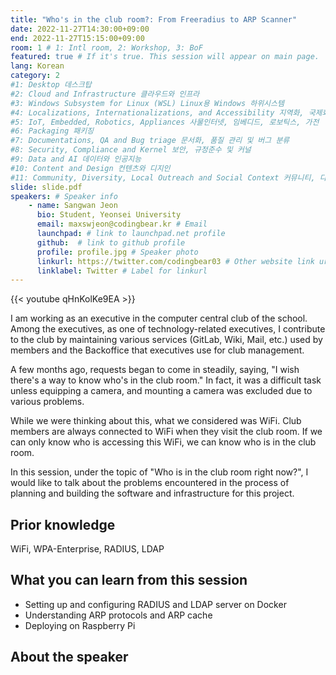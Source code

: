 ```yaml
---
title: "Who's in the club room?: From Freeradius to ARP Scanner"
date: 2022-11-27T14:30:00+09:00
end: 2022-11-27T15:15:00+09:00
room: 1 # 1: Intl room, 2: Workshop, 3: BoF
featured: true # If it's true. This session will appear on main page.
lang: Korean
category: 2
#1: Desktop 데스크탑
#2: Cloud and Infrastructure 클라우드와 인프라
#3: Windows Subsystem for Linux (WSL) Linux용 Windows 하위시스템
#4: Localizations, Internationalizations, and Accessibility 지역화, 국제화 및 접근성
#5: IoT, Embedded, Robotics, Appliances 사물인터넷, 임베디드, 로보틱스, 가전
#6: Packaging 패키징
#7: Documentations, QA and Bug triage 문서화, 품질 관리 및 버그 분류
#8: Security, Compliance and Kernel 보안, 규정준수 및 커널
#9: Data and AI 데이터와 인공지능
#10: Content and Design 컨텐츠와 디지인
#11: Community, Diversity, Local Outreach and Social Context 커뮤니티, 다양성, 지역 사회 협력과 사회적 관점
slide: slide.pdf
speakers: # Speaker info
    - name: Sangwan Jeon
      bio: Student, Yeonsei University
      email: maxswjeon@codingbear.kr # Email
      launchpad: # link to launchpad.net profile
      github:  # link to github profile
      profile: profile.jpg # Speaker photo
      linkurl: https://twitter.com/codingbear03 # Other website link url
      linklabel: Twitter # Label for linkurl
---
```


{{< youtube qHnKolKe9EA >}}

I am working as an executive in the computer central club of the school. Among the executives, as one of technology-related executives, I contribute to the club by maintaining various services (GitLab, Wiki, Mail, etc.) used by members and the Backoffice that executives use for club management.

A few months ago, requests began to come in steadily, saying, "I wish there's a way to know who's in the club room." In fact, it was a difficult task unless equipping a camera, and mounting a camera was excluded due to various problems.

While we were thinking about this, what we considered was WiFi. Club members are always connected to WiFi when they visit the club room. If we can only know who is accessing this WiFi, we can know who is in the club room.

In this session, under the topic of "Who is in the club room right now?", I would like to talk about the problems encountered in the process of planning and building the software and infrastructure for this project.

## Prior knowledge
WiFi, WPA-Enterprise, RADIUS, LDAP

## What you can learn from this session
- Setting up and configuring RADIUS and LDAP server on Docker
- Understanding ARP protocols and ARP cache
- Deploying on Raspberry Pi

## About the speaker